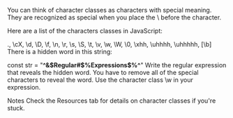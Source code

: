 You can think of character classes as characters with special meaning. They are recognized as special when you place the \ before the character.

Here are a list of the characters classes in JavaScript:

., \cX, \d, \D, \f, \n, \r, \s, \S, \t, \v, \w, \W, \0, \xhh, \uhhhh, \uhhhhh, [\b]
There is a hidden word in this string:

const str = "**^&$Regular#$%Expressions$%$$%^**"
Write the regular expression that reveals the hidden word. You have to remove all of the special characters to reveal the word. Use the character class \w in your expression.

Notes
Check the Resources tab for details on character classes if you're stuck.